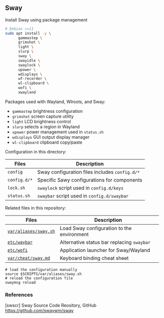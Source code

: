 ## Sway

Install Sway using package management

```bash
# Debian >=11
sudo apt install -y \
      gammastep \
      grimshot \
      light \
      slurp \
      sway \
      swayidle \
      swaylock \
      upower \
      wdisplays \
      wf-recorder \
      wl-clipboard \
      wofi \
      xwayland
```

Packages used with Wayland, Wlroots, and Sway:

* `gammastep` brightness configuration
* `grimshot` screen capture utility
* `light` LCD brightness control
* `slurp` selects a region in Wayland
* `upower` power management used in `status.sh`
* `wdisplays` GUI output display manager
* `wl-clipboard` clipboard copy/paste

Configuration in this directory:

Files                        | Description
-----------------------------|---------------------------------------
`config`                     | Sway configuration files includes `config.d/*`
`config.d/*`                 | Specific Sawy configurations for components
`lock.sh`                    | `swaylock` script used in `config.d/keys`
`status.sh`                  | `swaybar` script used in `config.d/swaybar`

Related files in this repository:

Files                        | Description
-----------------------------|---------------------------------------
[`var/aliases/sway.sh`][01]  | Load Sway configuration to the environment
[`etc/waybar`][02]           | Alternative status bar replacing `swaybar`
[`etc/wofi`][03]             | Application launcher for Sway/Wayland
[`var/cheat/sway.md`][04]    | Keyboard binding cheat sheet

```shell
# load the configuration manually
source $SCRIPTS/var/aliases/sway.sh
# reload the configuration file
swaymsg reload
```

### References

[swscr] Sway Source Code Reository, GitHub  
<https://github.com/swaywm/sway>

[01]: ../../var/aliases/sway.sh
[02]: ../waybar/
[03]: ../wofi/
[04]: ../../var/cheat/sway.md

